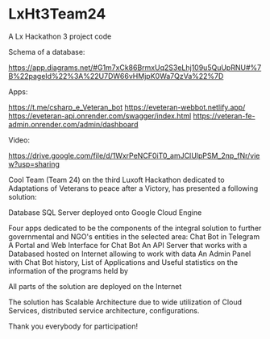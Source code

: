 # LxHt3Team24

A Lx Hackathon 3 project code 

Schema of a database:

https://app.diagrams.net/#G1m7xCk86BrmxUq2S3eLhj109u5QuUpRNU#%7B%22pageId%22%3A%22U7DW66vHMjpK0Wa7QzVa%22%7D


Apps:

https://t.me/csharp_e_Veteran_bot
https://eveteran-webbot.netlify.app/
https://eveteran-api.onrender.com/swagger/index.html
https://veteran-fe-admin.onrender.com/admin/dashboard

Video:

https://drive.google.com/file/d/1WxrPeNCF0iT0_amJCIUlpPSM_2np_fNr/view?usp=sharing

Cool Team (Team 24) on the third Luxoft Hackathon dedicated to Adaptations of Veterans to peace after a Victory, has presented a following solution:

Database SQL Server deployed onto Google Cloud Engine

Four apps dedicated to be the components of the integral solution to further governmental and NGO's entities in the selected area:
Chat Bot in Telegram
A Portal and Web Interface for Chat Bot
An API Server that works with a Databased hosted on Internet allowing to work with data
An Admin Panel with Chat Bot history, List of Applications and Useful statistics on the information of the programs held by

All parts of the solution are deployed on the Internet

The solution has Scalable Architecture due to wide utilization of Cloud Services, distributed service architecture, configurations.

Thank you everybody for participation!
